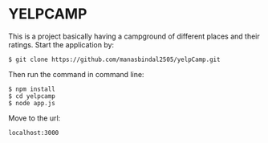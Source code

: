 # YELPCAMP
This is a project basically having a campground of different places and their ratings.
Start the application by:
```
$ git clone https://github.com/manasbindal2505/yelpCamp.git
```
Then run the command in command line:
```
$ npm install
$ cd yelpcamp
$ node app.js
```
Move to the url:
```
localhost:3000
```

